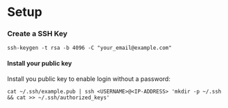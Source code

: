 # Setup

### Create a SSH Key

```shell
ssh-keygen -t rsa -b 4096 -C "your_email@example.com"
```

#### Install your public key

Install you public key to enable login without a password:

```shell
cat ~/.ssh/example.pub | ssh <USERNAME>@<IP-ADDRESS> 'mkdir -p ~/.ssh && cat >> ~/.ssh/authorized_keys'
```